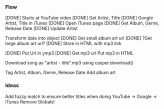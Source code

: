 ### Flow
[DONE] Starts at YouTube video
[DONE] Get Artist, Title
[DONE] Google Artist, Title in iTunes
[DONE] Open iTunes page
[DONE] Get Album, Genre, Release Date
[DONE] Update Artist

Transform data into object
[DONE] Get small album art url
[DONE] ?Get large album art url?
[DONE] Store in HTML with mp3 link

[DONE] Put Url in ymp3
[DONE] Get mp3 url
Put mp3 in HTML

Download song as "artist - title".mp3 using casper.download()

Tag Artist, Album, Genre, Release Date Add album art 

### Ideas

Add fuzzy match to ensure better titles when doing YouTube -> Google -> iTunes
Remove Globals!
